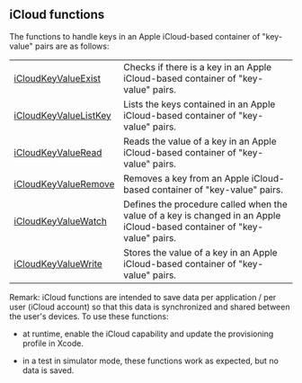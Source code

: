 
## iCloud functions
			

<a name="NOTE1"></a>
<a name="NOTE1_1"></a>
The functions to handle keys in an Apple iCloud-based container of "key-value" pairs are as follows: 



|   |   |
| --- | --- |
| [iCloudKeyValueExist](../WDLang3/1410088740.md) | Checks if there is a key in an Apple iCloud-based container of "key-value" pairs. |
| [iCloudKeyValueListKey](../WDLang3/1410088856.md) | Lists the keys contained in an Apple iCloud-based container of "key-value" pairs. |
| [iCloudKeyValueRead](../WDLang3/1410088741.md) | Reads the value of a key in an Apple iCloud-based container of "key-value" pairs. |
| [iCloudKeyValueRemove](../WDLang3/1410088742.md) | Removes a key from an Apple iCloud-based container of "key-value" pairs. |
| [iCloudKeyValueWatch](../WDLang3/1410088760.md) | Defines the procedure called when the value of a key is changed in an Apple iCloud-based container of "key-value" pairs. |
| [iCloudKeyValueWrite](../WDLang3/1410088739.md) | Stores the value of a key in an Apple iCloud-based container of "key-value" pairs. |





Remark: iCloud functions are intended to save data per application / per user (iCloud account) so that this data is synchronized and shared between the user's devices. To use these functions: 

- at runtime, enable the iCloud capability and update the provisioning profile in Xcode.

- in a test in simulator mode, these functions work as expected, but no data is saved.





